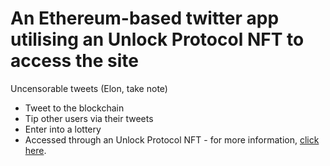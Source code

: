 # An Ethereum-based twitter app utilising an Unlock Protocol NFT to access the site
Uncensorable tweets (Elon, take note)
- Tweet to the blockchain
- Tip other users via their tweets
- Enter into a lottery
- Accessed through an Unlock Protocol NFT - for more information, [click here](https://docs.unlock-protocol.com/unlock/).